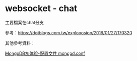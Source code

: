 # websocket - chat

主要檔案在chat分支

參考：https://dotblogs.com.tw/explooosion/2018/01/27/170320

其他參考資料：

[MongoDB初体验-配置文件 mongod.conf](https://www.jianshu.com/p/f179ce608391)